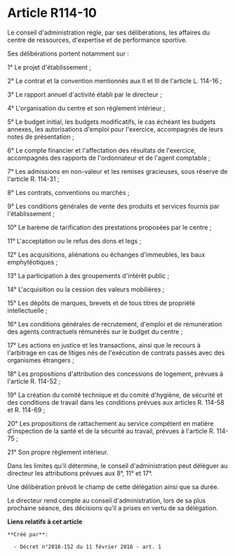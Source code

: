 # Article R114-10

Le conseil d'administration règle, par ses délibérations, les affaires du centre de ressources, d'expertise et de performance
sportive. 

Ses délibérations portent notamment sur : 

1° Le projet d'établissement ; 

2° Le contrat et la convention mentionnés aux II et III de l'article L. 114-16 ; 

3° Le rapport annuel d'activité établi par le directeur ; 

4° L'organisation du centre et son règlement intérieur ; 

5° Le budget initial, les budgets modificatifs, le cas échéant les budgets annexes, les autorisations d'emploi pour
l'exercice, accompagnés de leurs notes de présentation ; 

6° Le compte financier et l'affectation des résultats de l'exercice, accompagnés des rapports de l'ordonnateur et de l'agent
comptable ; 

7° Les admissions en non-valeur et les remises gracieuses, sous réserve de l'article R. 114-31 ; 

8° Les contrats, conventions ou marchés ; 

9° Les conditions générales de vente des produits et services fournis par l'établissement ; 

10° Le barème de tarification des prestations proposées par le centre ; 

11° L'acceptation ou le refus des dons et legs ; 

12° Les acquisitions, aliénations ou échanges d'immeubles, les baux emphytéotiques ; 

13° La participation à des groupements d'intérêt public ; 

14° L'acquisition ou la cession des valeurs mobilières ; 

15° Les dépôts de marques, brevets et de tous titres de propriété intellectuelle ; 

16° Les conditions générales de recrutement, d'emploi et de rémunération des agents contractuels rémunérés sur le budget du
centre ; 

17° Les actions en justice et les transactions, ainsi que le recours à l'arbitrage en cas de litiges nés de l'exécution de
contrats passés avec des organismes étrangers ; 

18° Les propositions d'attribution des concessions de logement, prévues à l'article R. 114-52 ; 

19° La création du comité technique et du comité d'hygiène, de sécurité et des conditions de travail dans les conditions
prévues aux articles R. 114-58 et R. 114-69 ; 

20° Les propositions de rattachement au service compétent en matière d'inspection de la santé et de la sécurité au travail,
prévues à l'article R. 114-75 ; 

21° Son propre règlement intérieur. 

Dans les limites qu'il détermine, le conseil d'administration peut déléguer au directeur les attributions prévues aux 8°, 11°
et 17°. 

Une délibération prévoit le champ de cette délégation ainsi que sa durée. 

Le directeur rend compte au conseil d'administration, lors de sa plus prochaine séance, des décisions qu'il a prises en vertu
de sa délégation.

**Liens relatifs à cet article**

	**Créé par**:

	  - Décret n°2016-152 du 11 février 2016 - art. 1
